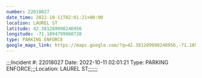 ```yaml
---
number: 22018027
date_time: 2022-10-11T02:01:21+00:00
location: LAUREL ST
latitude: 42.381289998246956
longitude: -71.1894799960728
type: PARKING ENFORCE
google_maps_link: https://maps.google.com/?q=42.381289998246956,-71.1894799960728
---
```


;;;Incident #: 22018027  Date: 2022-10-11 02:01:21   Type: PARKING ENFORCE;;;Location: LAUREL ST;;;;;;
